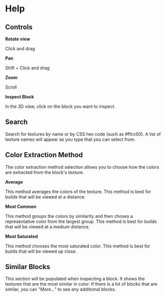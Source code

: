# Help

## Controls

**Rotate view**

Click and drag

**Pan**

Shift + Click and drag

**Zoom**

Scroll

**Inspect Block**

In the 3D view, click on the block you want to inspect.

## Search

Search for textures by name or by CSS hex code (such as #ffcc00). A list of
texture names will appear as you type that you can select from.

## Color Extraction Method

The color extraction method selection allows you to choose how the colors are
extracted from the block's texture.

**Average**

This method averages the colors of the texture. This method is best for builds
that will be viewed at a distance.

**Most Common**

This method groups the colors by similarity and then choses a representative
color from the largest group. This method is best for builds that will be
viewed at a medium distance.

**Most Saturated**

This method chooses the most saturated color. This method is best for builds
that will be viewed up close.

## Similar Blocks

This section will be populated when inspecting a block. It shows the textures
that are the most similar in color. If there is a lot of blocks that are
similar, you can "More..." to see any additional blocks.

